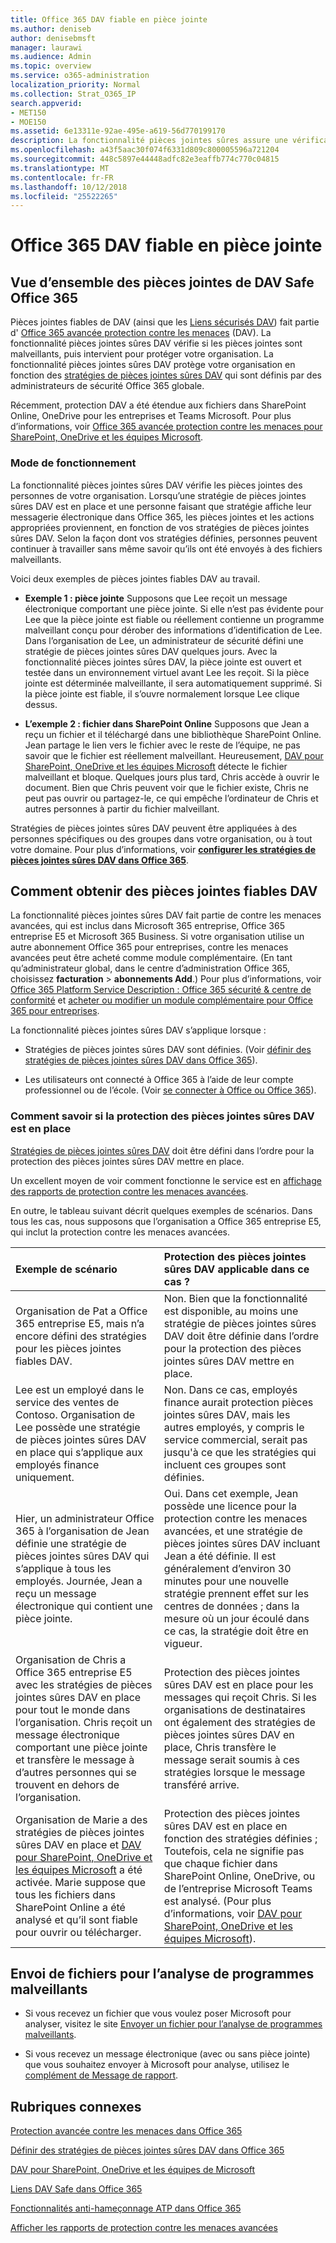 ```yaml
---
title: Office 365 DAV fiable en pièce jointe
ms.author: deniseb
author: denisebmsft
manager: laurawi
ms.audience: Admin
ms.topic: overview
ms.service: o365-administration
localization_priority: Normal
ms.collection: Strat_O365_IP
search.appverid:
- MET150
- MOE150
ms.assetid: 6e13311e-92ae-495e-a619-56d770199170
description: La fonctionnalité pièces jointes sûres assure une vérification clic du temps de pièces jointes. Les pièces jointes fiables à utiliser pour protéger votre organisation contre les personnes malveillantes fichiers envoyer ou recevoir de courrier électronique.
ms.openlocfilehash: a43f5aac30f074f6331d809c800005596a721204
ms.sourcegitcommit: 448c5897e44448adfc82e3eaffb774c770c04815
ms.translationtype: MT
ms.contentlocale: fr-FR
ms.lasthandoff: 10/12/2018
ms.locfileid: "25522265"
---
```

# <a name="office-365-atp-safe-attachments"></a>Office 365 DAV fiable en pièce jointe

## <a name="overview-of-office-365-atp-safe-attachments"></a>Vue d’ensemble des pièces jointes de DAV Safe Office 365

Pièces jointes fiables de DAV (ainsi que les [Liens sécurisés DAV](atp-safe-links.md)) fait partie d' [Office 365 avancée protection contre les menaces](office-365-atp.md) (DAV). La fonctionnalité pièces jointes sûres DAV vérifie si les pièces jointes sont malveillants, puis intervient pour protéger votre organisation. La fonctionnalité pièces jointes sûres DAV protège votre organisation en fonction des [stratégies de pièces jointes sûres DAV](set-up-atp-safe-attachments-policies.md) qui sont définis par des administrateurs de sécurité Office 365 globale. 
  
Récemment, protection DAV a été étendue aux fichiers dans SharePoint Online, OneDrive pour les entreprises et Teams Microsoft. Pour plus d’informations, voir [Office 365 avancée protection contre les menaces pour SharePoint, OneDrive et les équipes Microsoft](atp-for-spo-odb-and-teams.md).
       
### <a name="how-it-works"></a>Mode de fonctionnement

La fonctionnalité pièces jointes sûres DAV vérifie les pièces jointes des personnes de votre organisation. Lorsqu’une stratégie de pièces jointes sûres DAV est en place et une personne faisant que stratégie affiche leur messagerie électronique dans Office 365, les pièces jointes et les actions appropriées proviennent, en fonction de vos stratégies de pièces jointes sûres DAV. Selon la façon dont vos stratégies définies, personnes peuvent continuer à travailler sans même savoir qu’ils ont été envoyés à des fichiers malveillants.
  
Voici deux exemples de pièces jointes fiables DAV au travail.
  
- **Exemple 1 : pièce jointe** Supposons que Lee reçoit un message électronique comportant une pièce jointe. Si elle n’est pas évidente pour Lee que la pièce jointe est fiable ou réellement contienne un programme malveillant conçu pour dérober des informations d’identification de Lee. Dans l’organisation de Lee, un administrateur de sécurité défini une stratégie de pièces jointes sûres DAV quelques jours. Avec la fonctionnalité pièces jointes sûres DAV, la pièce jointe est ouvert et testée dans un environnement virtuel avant Lee les reçoit. Si la pièce jointe est déterminée malveillante, il sera automatiquement supprimé. Si la pièce jointe est fiable, il s’ouvre normalement lorsque Lee clique dessus. 
    
- **L’exemple 2 : fichier dans SharePoint Online** Supposons que Jean a reçu un fichier et il téléchargé dans une bibliothèque SharePoint Online. Jean partage le lien vers le fichier avec le reste de l’équipe, ne pas savoir que le fichier est réellement malveillant. Heureusement, [DAV pour SharePoint, OneDrive et les équipes Microsoft](atp-for-spo-odb-and-teams.md) détecte le fichier malveillant et bloque. Quelques jours plus tard, Chris accède à ouvrir le document. Bien que Chris peuvent voir que le fichier existe, Chris ne peut pas ouvrir ou partagez-le, ce qui empêche l’ordinateur de Chris et autres personnes à partir du fichier malveillant. 
    
Stratégies de pièces jointes sûres DAV peuvent être appliquées à des personnes spécifiques ou des groupes dans votre organisation, ou à tout votre domaine. Pour plus d’informations, voir **[configurer les stratégies de pièces jointes sûres DAV dans Office 365](set-up-atp-safe-attachments-policies.md)**. 
  
## <a name="how-to-get-atp-safe-attachments"></a>Comment obtenir des pièces jointes fiables DAV

La fonctionnalité pièces jointes sûres DAV fait partie de contre les menaces avancées, qui est inclus dans Microsoft 365 entreprise, Office 365 entreprise E5 et Microsoft 365 Business. Si votre organisation utilise un autre abonnement Office 365 pour entreprises, contre les menaces avancées peut être acheté comme module complémentaire. (En tant qu’administrateur global, dans le centre d’administration Office 365, choisissez **facturation** \> **abonnements Add**.) Pour plus d’informations, voir [Office 365 Platform Service Description : Office 365 sécurité &amp; centre de conformité](https://technet.microsoft.com/en-us/library/dn933793.aspx) et [acheter ou modifier un module complémentaire pour Office 365 pour entreprises](https://support.office.com/article/4e7b57d6-b93b-457d-aecd-0ea58bff07a6).
  
La fonctionnalité pièces jointes sûres DAV s’applique lorsque :
  
- Stratégies de pièces jointes sûres DAV sont définies. (Voir [définir des stratégies de pièces jointes sûres DAV dans Office 365](set-up-atp-safe-attachments-policies.md)).
    
- Les utilisateurs ont connecté à Office 365 à l’aide de leur compte professionnel ou de l’école. (Voir [se connecter à Office ou Office 365](https://support.office.com/article/b9582171-fd1f-4284-9846-bdd72bb28426)).
    
### <a name="how-to-know-if-atp-safe-attachments-protection-is-in-place"></a>Comment savoir si la protection des pièces jointes sûres DAV est en place

 [Stratégies de pièces jointes sûres DAV](set-up-atp-safe-attachments-policies.md) doit être défini dans l’ordre pour la protection des pièces jointes sûres DAV mettre en place. 
  
Un excellent moyen de voir comment fonctionne le service est en [affichage des rapports de protection contre les menaces avancées](view-reports-for-atp.md).
  
En outre, le tableau suivant décrit quelques exemples de scénarios. Dans tous les cas, nous supposons que l’organisation a Office 365 entreprise E5, qui inclut la protection contre les menaces avancées.
  
|**Exemple de scénario**|**Protection des pièces jointes sûres DAV applicable dans ce cas ?**|
|:-----|:-----|
|Organisation de Pat a Office 365 entreprise E5, mais n’a encore défini des stratégies pour les pièces jointes fiables DAV.  <br/> |Non. Bien que la fonctionnalité est disponible, au moins une stratégie de pièces jointes sûres DAV doit être définie dans l’ordre pour la protection des pièces jointes sûres DAV mettre en place.  <br/> |
|Lee est un employé dans le service des ventes de Contoso. Organisation de Lee possède une stratégie de pièces jointes sûres DAV en place qui s’applique aux employés finance uniquement.  <br/> |Non. Dans ce cas, employés finance aurait protection pièces jointes sûres DAV, mais les autres employés, y compris le service commercial, serait pas jusqu'à ce que les stratégies qui incluent ces groupes sont définies.  <br/> |
|Hier, un administrateur Office 365 à l’organisation de Jean définie une stratégie de pièces jointes sûres DAV qui s’applique à tous les employés. Journée, Jean a reçu un message électronique qui contient une pièce jointe.  <br/> |Oui. Dans cet exemple, Jean possède une licence pour la protection contre les menaces avancées, et une stratégie de pièces jointes sûres DAV incluant Jean a été définie. Il est généralement d’environ 30 minutes pour une nouvelle stratégie prennent effet sur les centres de données ; dans la mesure où un jour écoulé dans ce cas, la stratégie doit être en vigueur.  <br/> |
|Organisation de Chris a Office 365 entreprise E5 avec les stratégies de pièces jointes sûres DAV en place pour tout le monde dans l’organisation. Chris reçoit un message électronique comportant une pièce jointe et transfère le message à d’autres personnes qui se trouvent en dehors de l’organisation.  <br/> |Protection des pièces jointes sûres DAV est en place pour les messages qui reçoit Chris. Si les organisations de destinataires ont également des stratégies de pièces jointes sûres DAV en place, Chris transfère le message serait soumis à ces stratégies lorsque le message transféré arrive.  <br/> |
|Organisation de Marie a des stratégies de pièces jointes sûres DAV en place et [DAV pour SharePoint, OneDrive et les équipes Microsoft](atp-for-spo-odb-and-teams.md) a été activée. Marie suppose que tous les fichiers dans SharePoint Online a été analysé et qu’il sont fiable pour ouvrir ou télécharger.<br/> |Protection des pièces jointes sûres DAV est en place en fonction des stratégies définies ; Toutefois, cela ne signifie pas que chaque fichier dans SharePoint Online, OneDrive, ou de l’entreprise Microsoft Teams est analysé. (Pour plus d’informations, voir [DAV pour SharePoint, OneDrive et les équipes Microsoft](atp-for-spo-odb-and-teams.md)).<br/> |
   
## <a name="submitting-files-for-malware-analysis"></a>Envoi de fichiers pour l’analyse de programmes malveillants

- Si vous recevez un fichier que vous voulez poser Microsoft pour analyser, visitez le site [Envoyer un fichier pour l’analyse de programmes malveillants](https://aka.ms/wdsi/submit).

- Si vous recevez un message électronique (avec ou sans pièce jointe) que vous souhaitez envoyer à Microsoft pour analyse, utilisez le [complément de Message de rapport](enable-the-report-message-add-in.md).
  
## <a name="related-topics"></a>Rubriques connexes

[Protection avancée contre les menaces dans Office 365](office-365-atp.md)
  
[Définir des stratégies de pièces jointes sûres DAV dans Office 365](set-up-atp-safe-attachments-policies.md)
  
[DAV pour SharePoint, OneDrive et les équipes de Microsoft](atp-for-spo-odb-and-teams.md)
  
[Liens DAV Safe dans Office 365](atp-safe-links.md)
  
[Fonctionnalités anti-hameçonnage ATP dans Office 365](atp-anti-phishing.md)
  
[Afficher les rapports de protection contre les menaces avancées](view-reports-for-atp.md)
  

